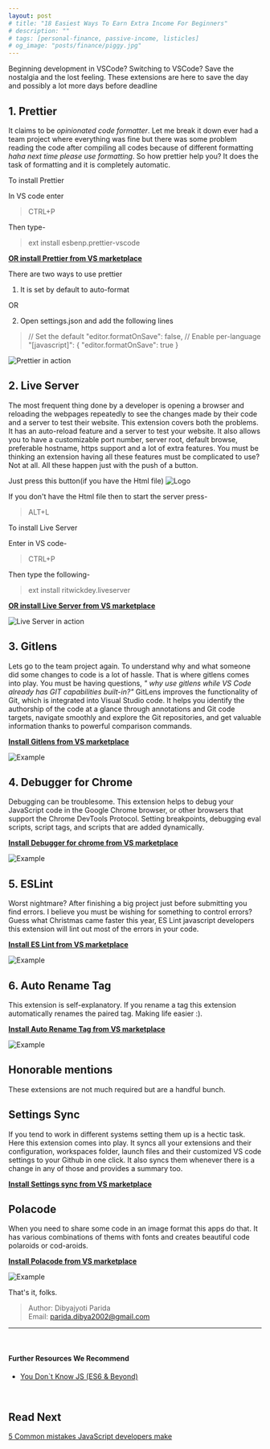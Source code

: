 ```yaml
---
layout: post
# title: "18 Easiest Ways To Earn Extra Income For Beginners"
# description: ""
# tags: [personal-finance, passive-income, listicles]
# og_image: "posts/finance/piggy.jpg"
---
```


<!-- {% include image.html path="posts/mistakes.jpg" path-detail="posts/mistakes.jpg" alt="Most Frequently Asked JavaScript Interview Questions" %} -->


Beginning development in VSCode? Switching to VSCode? Save the nostalgia and the lost feeling. These extensions are here to save the day and possibly a lot more days before deadline

## 1. Prettier

It claims to be *opinionated code formatter*. Let me break it down ever had a team project where everything was fine but there was some problem reading the code after compiling all codes because of different formatting *haha next time please use formatting*. So how prettier help you? It does the task of formatting and it is completely automatic.

To install Prettier

In VS code enter
>CTRL+P

Then type-
>ext install esbenp.prettier-vscode

[**OR install Prettier from VS marketplace**](https://marketplace.visualstudio.com/items?itemName=esbenp.prettier-vscode)

There are two ways to use prettier

1. It is set by default to auto-format

OR

2. Open settings.json and add the following lines

> // Set the default
"editor.formatOnSave": false,
// Enable per-language
"[javascript]": {
    "editor.formatOnSave": true
}

![Prettier in action](https://thumbs.gfycat.com/OblongIlliterateFattaileddunnart-size_restricted.gif)

## 2. Live Server

The most frequent thing done by a developer is opening a browser and reloading the webpages repeatedly to see the changes made by their code and a server to test their website. This extension covers both the problems. It has an auto-reload feature and a server to test your website. It also allows you to have a customizable port number, server root, default browse, preferable hostname, https support and a lot of extra features. You must be thinking an extension having all these features must be complicated to use? Not at all. All these happen just with the push of a button.

Just press this button(if you have the Html file)
![Logo](https://github.com/ritwickdey/VSCode-live-server/raw/master/images/Screenshot/vscode-live-server-statusbar-3.jpg)

If you don't have the Html file then to start the server press-
>ALT+L

To install Live Server

Enter in VS code-
>CTRL+P

Then type the following-
>ext install ritwickdey.liveserver

[**OR install Live Server from VS marketplace**](https://marketplace.visualstudio.com/items?itemName=ritwickdey.LiveServer)

![Live Server in action](https://raw.githubusercontent.com/ritwickdey/live-server-web-extension/master/img/screenshots/live-server-web-extension.gif)

## 3. Gitlens

Lets go to the team project again. To understand why and what someone did some changes to code is a lot of hassle. That is where gitlens comes into play. You must be having questions, *" why use gitlens while VS Code already has GIT capabilities built-in?"* GitLens improves the functionality of Git, which is integrated into Visual Studio code. It helps you identify the authorship of the code at a glance through annotations and Git code targets, navigate smoothly and explore the Git repositories, and get valuable information thanks to powerful comparison commands.

[**Install Gitlens from VS marketplace**](https://marketplace.visualstudio.com/items?itemName=eamodio.gitlens)

![Example](https://raw.githubusercontent.com/eamodio/VSCode-gitlens/master/images/docs/gitlens-preview.gif)

## 4. Debugger for Chrome

Debugging can be troublesome. This extension helps to debug your JavaScript code in the Google Chrome browser, or other browsers that support the Chrome DevTools Protocol. Setting breakpoints, debugging eval scripts, script tags, and scripts that are added dynamically.

[**Install Debugger for chrome from VS marketplace**](https://marketplace.visualstudio.com/items?itemName=msjsdiag.debugger-for-chrome)

![Example](https://code.visualstudio.com/assets/blogs/2017/12/20/sync_stepping.gif)

## 5. ESLint

Worst nightmare? After finishing a big project just before submitting you find errors. I believe you must be wishing for something to control errors? Guess what Christmas came faster this year, ES Lint javascript developers this extension will lint out most of the errors in your code.

[**Install ES Lint from VS marketplace**](https://marketplace.visualstudio.com/items?itemName=dbaeumer.VSCode-eslint)

![Example](https://i.github-camo.com/f01f35e97c771ac7bb2e3067cb99fb63c8038a37/68747470733a2f2f662e636c6f75642e6769746875622e636f6d2f6173736574732f3133353937372f323335313230362f38306536366364322d613537392d313165332d396338302d6538336565646637356164632e676966)

## 6. Auto Rename Tag

This extension is self-explanatory. If you rename a tag this extension automatically renames the paired tag. Making life easier :).

[**Install Auto Rename Tag from VS marketplace**](https://marketplace.visualstudio.com/items?itemName=formulahendry.auto-rename-tag)

![Example](https://github.com/formulahendry/VSCode-auto-rename-tag/raw/master/images/usage.gif)

## Honorable mentions

These extensions are not much required but are a handful bunch.

## Settings Sync

If you tend to work in different systems setting them up is a hectic task. Here this extension comes into play. It syncs all your extensions and their configuration, workspaces folder, launch files and their customized VS code settings to your Github in one click. It also syncs them whenever there is a change in any of those and provides a summary too.

[**Install Settings sync from VS marketplace**](https://marketplace.visualstudio.com/items?itemName=Shan.code-settings-sync)

## Polacode

When you need to share some code in an image format this apps do that. It has various combinations of thems with fonts and creates beautiful code polaroids or cod-aroids.

[**Install Polacode from VS marketplace**](https://marketplace.visualstudio.com/items?itemName=pnp.polacode)

![Example](https://github.com/octref/polacode/raw/master/demo/usage.gif)

That's it, folks.

<!-- ## Conclusion -->



> Author: Dibyajyoti Parida <br>
> Email: parida.dibya2002@gmail.com <br>

---

<br>

#### Further Resources We Recommend

- [You Don`t Know JS (ES6 & Beyond)](https://amzn.to/3cAwBHk)

<br>

## Read Next

[5 Common mistakes JavaScript developers make](/posts/steps-after-you-type-url-in-browser)

